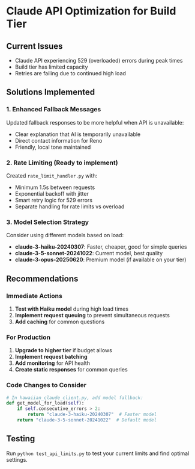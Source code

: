 # Claude API Optimization for Build Tier

## Current Issues
- Claude API experiencing 529 (overloaded) errors during peak times
- Build tier has limited capacity
- Retries are failing due to continued high load

## Solutions Implemented

### 1. Enhanced Fallback Messages
Updated fallback responses to be more helpful when API is unavailable:
- Clear explanation that AI is temporarily unavailable
- Direct contact information for Reno
- Friendly, local tone maintained

### 2. Rate Limiting (Ready to implement)
Created `rate_limit_handler.py` with:
- Minimum 1.5s between requests
- Exponential backoff with jitter
- Smart retry logic for 529 errors
- Separate handling for rate limits vs overload

### 3. Model Selection Strategy
Consider using different models based on load:
- **claude-3-haiku-20240307**: Faster, cheaper, good for simple queries
- **claude-3-5-sonnet-20241022**: Current model, best quality
- **claude-3-opus-20250620**: Premium model (if available on your tier)

## Recommendations

### Immediate Actions
1. **Test with Haiku model** during high load times
2. **Implement request queuing** to prevent simultaneous requests
3. **Add caching** for common questions

### For Production
1. **Upgrade to higher tier** if budget allows
2. **Implement request batching** 
3. **Add monitoring** for API health
4. **Create static responses** for common queries

### Code Changes to Consider

```python
# In hawaiian_claude_client.py, add model fallback:
def get_model_for_load(self):
    if self.consecutive_errors > 2:
        return "claude-3-haiku-20240307"  # Faster model
    return "claude-3-5-sonnet-20241022"  # Default model
```

## Testing
Run `python test_api_limits.py` to test your current limits and find optimal settings.